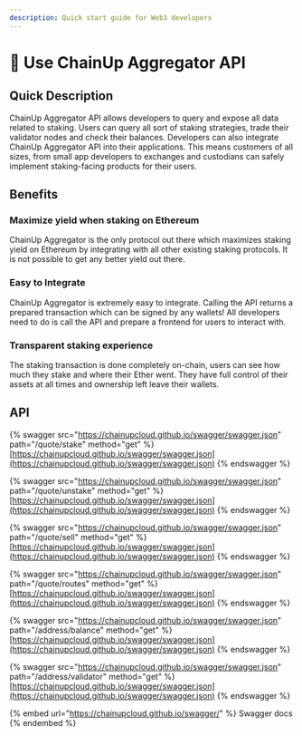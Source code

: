 ```yaml
---
description: Quick start guide for Web3 developers
---
```


# 🍧 Use ChainUp Aggregator API

## Quick Description

ChainUp Aggregator API allows developers to query and expose all data related to staking. Users can query all sort of staking strategies, trade their validator nodes and check their balances. Developers can also integrate ChainUp Aggregator API into their applications. This means customers of all sizes, from small app developers to exchanges and custodians can safely implement staking-facing products for their users.

## Benefits

### Maximize yield when staking on Ethereum

ChainUp Aggregator is the only protocol out there which maximizes staking yield on Ethereum by integrating with all other existing staking protocols. It is not possible to get any better yield out there.

### Easy to Integrate

ChainUp Aggregator is extremely easy to integrate. Calling the API returns a prepared transaction which can be signed by any wallets! All developers need to do is call the API and prepare a frontend for users to interact with.

### Transparent staking experience

The staking transaction is done completely on-chain, users can see how much they stake and where their Ether went. They have full control of their assets at all times and ownership left leave their wallets.

## API

{% swagger src="https://chainupcloud.github.io/swagger/swagger.json" path="/quote/stake" method="get" %}
[https://chainupcloud.github.io/swagger/swagger.json](https://chainupcloud.github.io/swagger/swagger.json)
{% endswagger %}

{% swagger src="https://chainupcloud.github.io/swagger/swagger.json" path="/quote/unstake" method="get" %}
[https://chainupcloud.github.io/swagger/swagger.json](https://chainupcloud.github.io/swagger/swagger.json)
{% endswagger %}

{% swagger src="https://chainupcloud.github.io/swagger/swagger.json" path="/quote/sell" method="get" %}
[https://chainupcloud.github.io/swagger/swagger.json](https://chainupcloud.github.io/swagger/swagger.json)
{% endswagger %}

{% swagger src="https://chainupcloud.github.io/swagger/swagger.json" path="/quote/routes" method="get" %}
[https://chainupcloud.github.io/swagger/swagger.json](https://chainupcloud.github.io/swagger/swagger.json)
{% endswagger %}

{% swagger src="https://chainupcloud.github.io/swagger/swagger.json" path="/address/balance" method="get" %}
[https://chainupcloud.github.io/swagger/swagger.json](https://chainupcloud.github.io/swagger/swagger.json)
{% endswagger %}

{% swagger src="https://chainupcloud.github.io/swagger/swagger.json" path="/address/validator" method="get" %}
[https://chainupcloud.github.io/swagger/swagger.json](https://chainupcloud.github.io/swagger/swagger.json)
{% endswagger %}

{% embed url="https://chainupcloud.github.io/swagger/" %}
Swagger docs
{% endembed %}

